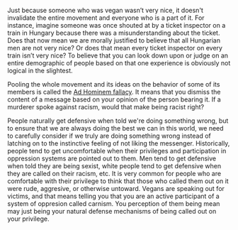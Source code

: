 Just because someone who was vegan wasn’t very nice, it doesn't invalidate the entire movement and everyone who is a part of it. For instance, imagine someone was once shouted at by a ticket inspector on a train in Hungary because there was a misunderstanding about the ticket. Does that now mean we are morally justified to believe that all Hungarian men are not very nice? Or does that mean every ticket inspector on every train isn’t very nice? To believe that you can look down upon or judge on an entire demographic of people based on that one experience is obviously not logical in the slightest.

Pooling the whole movement and its ideas on the behavior of some of its members is called the [Ad Hominem fallacy](https://en.wikipedia.org/wiki/Ad_hominem). It means that you dismiss the content of a message based on your opinion of the person bearing it. If a murderer spoke against racism, would that make being racist right?

People naturally get defensive when told we're doing something wrong, but to ensure that we are always doing the best we can in this world, we need to carefully consider if we truly are doing something wrong instead of latching on to the instinctive feeling of not liking the messenger. Historically, people tend to get uncomfortable when their privileges and participation in oppression systems are pointed out to them. Men tend to get defensive when told they are being sexist, white people tend to get defensive when they are called on their racism, etc. It is very common for people who are comfortable with their privilege to think that those who called them out on it were rude, aggresive, or otherwise untoward. Vegans are speaking out for victims, and that means telling you that you are an active participant of a system of oppresion called <a herf="https://carnism.org/carnism/">carnism</a>. You perception of them being mean may just being your natural defense mechanisms of being called out on your privilege.
